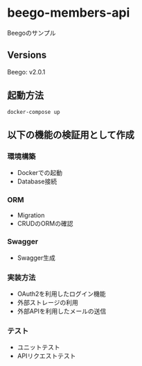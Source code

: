 # beego-members-api
Beegoのサンプル

## Versions
Beego: v2.0.1

## 起動方法
```docker-compose up```

## 以下の機能の検証用として作成
### 環境構築
- Dockerでの起動
- Database接続
### ORM
- Migration
- CRUDのORMの確認
### Swagger
- Swagger生成
### 実装方法
- OAuth2を利用したログイン機能
- 外部ストレージの利用
- 外部APIを利用したメールの送信
### テスト
- ユニットテスト
- APIリクエストテスト
